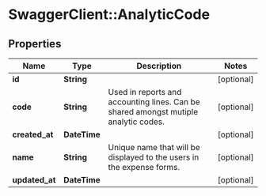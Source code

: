 # SwaggerClient::AnalyticCode

## Properties
Name | Type | Description | Notes
------------ | ------------- | ------------- | -------------
**id** | **String** |  | [optional] 
**code** | **String** | Used in reports and accounting lines. Can be shared amongst mutiple analytic codes. | [optional] 
**created_at** | **DateTime** |  | [optional] 
**name** | **String** | Unique name that will be displayed to the users in the expense forms. | [optional] 
**updated_at** | **DateTime** |  | [optional] 


